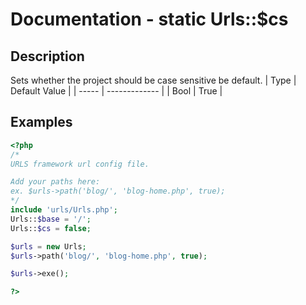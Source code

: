 # Documentation - static Urls::$cs
## Description
Sets whether the project should be case sensitive be default.
|  Type | Default Value |
| ----- | ------------- |
| Bool  |     True      |
## Examples
```PHP
<?php
/*
URLS framework url config file.

Add your paths here:
ex. $urls->path('blog/', 'blog-home.php', true);
*/
include 'urls/Urls.php';
Urls::$base = '/';
Urls::$cs = false;

$urls = new Urls;
$urls->path('blog/', 'blog-home.php', true);

$urls->exe();

?>
```
